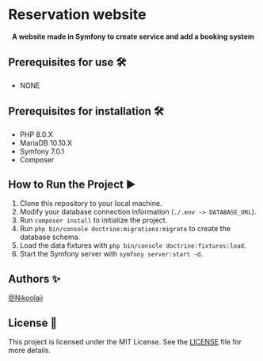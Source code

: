 # Reservation website #

<p align="center">
   <strong>A website made in Symfony to create service and add a booking system</strong><br />
</p>

## Prerequisites for use 🛠️

- NONE

## Prerequisites for installation 🛠️

- PHP 8.0.X
- MariaDB 10.10.X
- Symfony 7.0.1
- Composer

## How to Run the Project ▶️

1. Clone this repository to your local machine.
2. Modify your database connection information (`./.env -> DATABASE_URL`).
3. Run `composer install` to initialize the project.
4. Run `php bin/console doctrine:migrations:migrate` to create the database schema.
5. Load the data fixtures with `php bin/console doctrine:fixtures:load`.
6. Start the Symfony server with `symfony server:start -d`.

## Authors ✨

[@Nikoolaii](https://github.com/Nikoolaii)

## License 📄

This project is licensed under the MIT License. See the [LICENSE](LICENSE) file for more details.